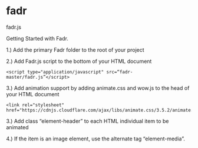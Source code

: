 # fadr
fadr.js

Getting Started with Fadr.

1.) Add the primary Fadr folder to the root of your project

2.) Add Fadr.js script to the bottom of your HTML document
```
<script type="application/javascript" src=“fadr-master/fadr.js”</script>
```

3.) Add animation support by adding animate.css and wow.js to the head of your HTML document
```
<link rel="stylesheet" href="https://cdnjs.cloudflare.com/ajax/libs/animate.css/3.5.2/animate.min.css">
```
  
3.) Add class “element-header” to each HTML individual item to be animated

4.) If the item is an image element, use the alternate tag “element-media”.
